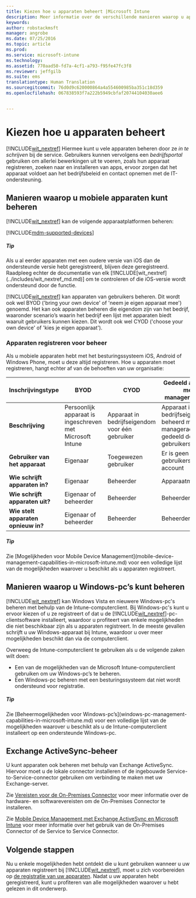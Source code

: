 ```yaml
---
title: Kiezen hoe u apparaten beheert |Microsoft Intune
description: Meer informatie over de verschillende manieren waarop u apparaten kunt registreren en beheren.
keywords: 
author: robstackmsft
manager: angrobe
ms.date: 07/25/2016
ms.topic: article
ms.prod: 
ms.service: microsoft-intune
ms.technology: 
ms.assetid: 770aad50-fd7a-4cf1-a793-f95fe47fc3f8
ms.reviewer: jeffgilb
ms.suite: ems
translationtype: Human Translation
ms.sourcegitcommit: 76d0d9c620000864a4a554600985ba351c18d359
ms.openlocfilehash: 067838593f7a222b5949cbfaf20744104030aee6


---
```


# Kiezen hoe u apparaten beheert
[!INCLUDE[wit_nextref](../includes/wit_nextref_md.md)] Hiermee kunt u vele apparaten beheren door ze *in te schrijven* bij de service. Gebruikers kunnen vervolgens een *bedrijfsportal* gebruiken om allerlei bewerkingen uit te voeren, zoals hun apparaat registreren, zoeken naar en installeren van apps, ervoor zorgen dat het apparaat voldoet aan het bedrijfsbeleid en contact opnemen met de IT-ondersteuning.

## Manieren waarop u mobiele apparaten kunt beheren
[!INCLUDE[wit_nextref](../includes/wit_nextref_md.md)] kan de volgende apparaatplatformen beheren:

[!INCLUDE[mdm-supported-devices](../includes/mdm-supported-devices.md)]

<div class="alert alert-tip">
  <h5><span class="icon-tip"></span> Tip</h5>
  <p>Als u al eerder apparaten met een oudere versie van iOS dan de ondersteunde versie hebt geregistreerd, blijven deze geregistreerd. Raadpleeg echter de documentatie van elk [!INCLUDE[wit_nextref](../includes/wit_nextref_md.md)] om te controleren of die iOS-versie wordt ondersteund door de functie.</p>
</div>

[!INCLUDE[wit_nextref](../includes/wit_nextref_md.md)] kan apparaten van gebruikers beheren. Dit wordt ook wel BYOD ('bring your own device' of 'neem je eigen apparaat mee') genoemd. Het kan ook apparaten beheren die eigendom zijn van het bedrijf, waaronder scenario’s waarin het bedrijf een lijst met apparaten biedt waaruit gebruikers kunnen kiezen. Dit wordt ook wel CYOD ('choose your own device' of 'kies je eigen apparaat').

### Apparaten registreren voor beheer
Als u mobiele apparaten hebt met het besturingssysteem iOS, Android of Windows Phone, moet u deze altijd registreren. Hoe u apparaten moet registreren, hangt echter af van de behoeften van uw organisatie:

|Inschrijvingstype|BYOD|CYOD|Gedeeld apparaat met manageraccount|Gedeeld apparaat zonder gebruikersaccount|
|-------------------|--------|--------|--------------------------------------|----------------------------------------|
|**Beschrijving**|Persoonlijk apparaat is ingeschreven met Microsoft Intune|Apparaat in bedrijfseigendom voor één gebruiker|Apparaat in bedrijfseigendom beheerd met een manageraccount gedeeld door veel gebruikers|Apparaat in bedrijfseigendom zonder specifieke gebruiker dat wordt gebruikt door veel gebruikers.|
|**Gebruiker van het apparaat**|Eigenaar|Toegewezen gebruiker|Er is geen gebruikersspecifiek account|Er is geen specifieke gebruiker|
|**Wie schrijft apparaten in?**|Eigenaar|Beheerder|Apparaatmanager|Iedereen|
|**Wie schrijft apparaten uit?**|Eigenaar of beheerder|Beheerder|Beheerder|Beheerder|
|**Wie stelt apparaten opnieuw in?**|Eigenaar of beheerder|Beheerder|Beheerder|Beheerder|

<div class="alert alert-tip">
  <h5><span class="icon-tip"></span> Tip</h5>
  <p>Zie [Mogelijkheden voor Mobile Device Management](mobile-device-management-capabilities-in-microsoft-intune.md) voor een volledige lijst van de mogelijkheden waarover u beschikt als u apparaten registreert.</p>
</div>



## Manieren waarop u Windows-pc’s kunt beheren
[!INCLUDE[wit_nextref](../includes/wit_nextref_md.md)] kan Windows Vista en nieuwere Windows-pc's beheren met behulp van de Intune-computerclient. Bij Windows-pc's kunt u ervoor kiezen of u ze registreert of dat u de [!INCLUDE[wit_nextref](../includes/wit_nextref_md.md)]-pc-clientsoftware installeert, waardoor u profiteert van enkele mogelijkheden die niet beschikbaar zijn als u apparaten registreert. In de meeste gevallen schrijft u uw Windows-apparaat bij Intune, waardoor u over meer mogelijkheden beschikt dan via de computerclient.

Overweeg de Intune-computerclient te gebruiken als u de volgende zaken wilt doen:
<ul>
<li>Een van de mogelijkheden van de Microsoft Intune-computerclient gebruiken om uw Windows-pc’s te beheren.</li>
<li>Een Windows-pc beheren met een besturingssysteem dat niet wordt ondersteund voor registratie.</li>
</ul>

<div class="alert alert-tip">
  <h5><span class="icon-tip"></span> Tip</h5>
  <p>Zie [Beheermogelijkheden voor Windows-pc’s](windows-pc-management-capabilities-in-microsoft-intune.md) voor een volledige lijst van de mogelijkheden waarover u beschikt als u de Intune-computerclient installeert op een ondersteunde Windows-pc.</p>
</div>

## Exchange ActiveSync-beheer
U kunt apparaten ook beheren met behulp van Exchange ActiveSync. Hiervoor moet u de lokale connector installeren of de ingebouwde Service-to-Service-connector gebruiken om verbinding te maken met uw Exchange-server.

Zie [Vereisten voor de On-Premises Connector](/intune/deploy-use/intune-on-premises-exchange-connector#requirements-for-the-on-premises-connector) voor meer informatie over de hardware- en softwarevereisten om de On-Premises Connector te installeren.

Zie [Mobile Device Management met Exchange ActiveSync en Microsoft Intune](/intune/deploy-use/mobile-device-management-with-exchange-activesync-and-microsoft-intune) voor meer informatie over het gebruik van de On-Premises Connector of de Service to Service Connector.



## Volgende stappen
Nu u enkele mogelijkheden hebt ontdekt die u kunt gebruiken wanneer u uw apparaten registreert bij [!INCLUDE[wit_nextref](../includes/wit_nextref_md.md)], moet u zich voorbereiden op [de registratie van uw apparaten](/intune/deploy-use/enroll-devices-in-microsoft-intune). Nadat u uw apparaten hebt geregistreerd, kunt u profiteren van alle mogelijkheden waarover u hebt gelezen in dit onderwerp. <!--lindavr: There's a logical flaw in our "get to know/get started" content. You can take the path in this topic or you can take the path in the What to know before your get started topic. And they don't cover the same ground. -->



<!--HONumber=Jul16_HO4-->


